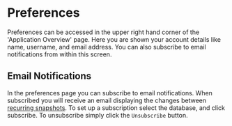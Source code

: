 # Preferences

Preferences can be accessed in the upper right hand corner of the 'Application Overview' page. Here you are shown your account details like name, username, and email address. You can also subscribe to email notifications from within this screen.

## Email Notifications

In the preferences page you can subscribe to email notifications. When subscribed you will receive an email displaying the changes between [recurring snapshots](Admin-Pages.md#Recurring-Snapshots). To set up a subscription select the database, and click subscribe. To unsubscribe simply click the `Unsubscribe` button.
